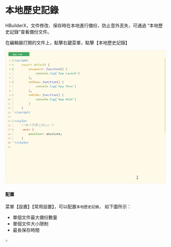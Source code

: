 # 本地歷史記錄

HBuilderX，文件修改、保存時在本地進行備份，防止意外丟失，可通過 “本地歷史記錄”查看備份文件。

在編輯器打開的文件上，點擊右鍵菜單，點擊【本地歷史記錄】

<img src="/static/snapshots/tutorial/file/localhistory.gif" style="zoom: 89%;border: 1px solid #eee;border-radius: 5px;"/>


#### 配置

菜單【設置】【常用設置】，可以配置`本地歷史記錄`， 如下圖所示：

- 單個文件最大備份數量
- 單個文件大小限制
- 最長保存時間

<img src="/static/snapshots/tutorial/settings/localhistory_config.jpg" style="zoom: 40%;border-radius: 25px;border: 1px solid #eee;"/>